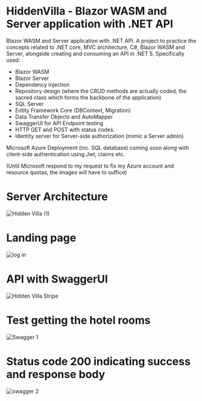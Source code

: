 # HiddenVilla - Blazor WASM and Server application with .NET API
Blazor WASM and Server application with .NET API.
A project to practice the concepts related to .NET core, MVC architecture, C#, Blazor WASM and Server, alongside creating and consuming an API in .NET 5. 
Specifically used:
- Blazor WASM
- Blazor Server
- Dependency injection
- Repository design (where the CRUD methods are actually coded, the sacred class which forms the backbone of the application)
- SQL Server
- Entity Framework Core (DBContext, Migration)
- Data Transfer Objects and AutoMapper
- SwaggerUI for API Endpoint testing
- HTTP GET and POST with status codes. 
- Identity server for Server-side authorization (mimic a Server admin)

Microsoft Azure Deployment (inc. SQL database) coming soon along with client-side authentication using Jwt, claims etc. 

(Until Microsoft respond to my request to fix my Azure account and resource quotas, the images will have to suffice)

# Server Architecture

![Hidden Villa (1)](https://user-images.githubusercontent.com/50192239/146515231-161d6bd8-ec0d-4bbf-ae50-ec07e46597e1.png)


# Landing page
![log in](https://user-images.githubusercontent.com/50192239/146516056-3863a384-5614-4be4-9789-93734b5a03e0.PNG)


# API with SwaggerUI
![Hidden Villa Stripe](https://user-images.githubusercontent.com/50192239/146515620-5ff405e2-51f5-4d18-8ecc-cba72dd43c16.PNG)

# Test getting the hotel rooms
![Swagger 1](https://user-images.githubusercontent.com/50192239/146515674-2cd35937-7ee9-45ef-9a28-f7c1970f1253.PNG)

# Status code 200 indicating success and response body
![swagger 2](https://user-images.githubusercontent.com/50192239/146515748-f2f4022a-c693-4b33-b951-73038ac3e021.PNG)
